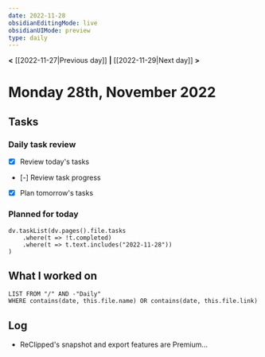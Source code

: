 ```yaml
---
date: 2022-11-28
obsidianEditingMode: live
obsidianUIMode: preview
type: daily
---
```


**<** [[2022-11-27|Previous day]] **|** [[2022-11-29|Next day]] **>**

# Monday 28th, November 2022

## Tasks

### Daily task review
- [x] Review today's tasks
- [-] Review task progress
- [x] Plan tomorrow's tasks

### Planned for today

```dataviewjs
dv.taskList(dv.pages().file.tasks
	.where(t => !t.completed)
	.where(t => t.text.includes("2022-11-28"))
)
```

## What I worked on
```dataview
LIST FROM "/" AND -"Daily"
WHERE contains(date, this.file.name) OR contains(date, this.file.link)
```

## Log

- ReClipped's snapshot and export features are Premium...